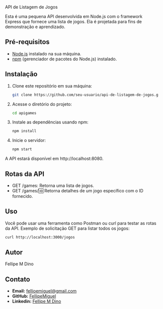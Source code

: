 API de Listagem de Jogos

Esta é uma pequena API desenvolvida em Node.js com o framework Express que fornece uma lista de jogos. Ela é projetada para fins de demonstração e aprendizado.

## Pré-requisitos

- [Node.js](https://nodejs.org/) instalado na sua máquina.
- [npm](https://www.npmjs.com/) (gerenciador de pacotes do Node.js) instalado.

## Instalação

1. Clone este repositório em sua máquina:
    ```bash
    git clone https://github.com/seu-usuario/api-de-listagem-de-jogos.git
    ```
2. Acesse o diretório do projeto:
    ```bash
    cd apigames
    ```
3. Instale as dependências usando npm:
    ```bash
    npm install
    ```
4. Inicie o servidor:
    ```bash
    npm start
    ```

A API estará disponível em http://localhost:8080.

## Rotas da API

- GET /games: Retorna uma lista de jogos.
- GET /games/:id: Retorna detalhes de um jogo específico com o ID fornecido.

## Uso

Você pode usar uma ferramenta como Postman ou curl para testar as rotas da API.
Exemplo de solicitação GET para listar todos os jogos:

```bash
curl http://localhost:3000/jogos
```

## Autor

Fellipe M Dino

## Contato
- **Email:** [fellioemiguel@gmail.com](mailto:fellioemiguel@gmail.com)
- **GitHub:** [FellipeMiguel](https://github.com/FellipeMiguel)
- **Linkedin:** [Fellipe M Dino](https://www.linkedin.com/in/fellipe-m-dino/)